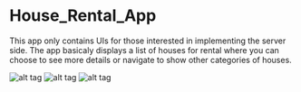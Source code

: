 # House_Rental_App


This app only contains UIs for those interested in implementing the server side. 
The app basicaly displays a list of houses for rental where you can choose to see more details or navigate to show other categories of houses.

![alt tag](https://preview.ibb.co/cjagKG/1.png "Img 1")
![alt tag](https://preview.ibb.co/fkaLDb/3.png "Img 2")
![alt tag](https://preview.ibb.co/jnBMKG/2.png "Img 3")
